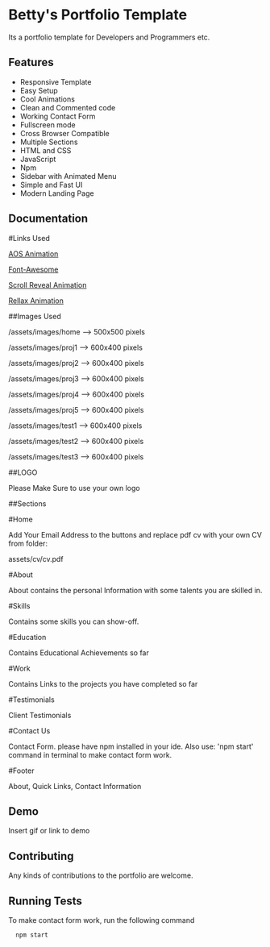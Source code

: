 
# Betty's Portfolio Template

Its a portfolio template for Developers and Programmers etc.


## Features

- Responsive Template
- Easy Setup
- Cool Animations
- Clean and Commented code
- Working Contact Form
- Fullscreen mode
- Cross Browser Compatible
- Multiple Sections
- HTML and CSS
- JavaScript
- Npm
- Sidebar with Animated Menu
- Simple and Fast UI
- Modern Landing Page


## Documentation
#Links Used

[AOS Animation](https://unpkg.com/aos@2.3.1/dist/aos.js)

[Font-Awesome](https://cdnjs.cloudflare.com/ajax/libs/font-awesome/6.1.0/css/all.min.css")

[Scroll Reveal Animation](https://unpkg.com/scrollreveal)

[Rellax Animation](https://cdn.jsdelivr.net/gh/dixonandmoe/rellax@master/rellax.min.js)


##Images Used

/assets/images/home --> 500x500 pixels

/assets/images/proj1 --> 600x400 pixels

/assets/images/proj2 --> 600x400 pixels

/assets/images/proj3 --> 600x400 pixels

/assets/images/proj4 --> 600x400 pixels

/assets/images/proj5 --> 600x400 pixels

/assets/images/test1 --> 600x400 pixels

/assets/images/test2 --> 600x400 pixels

/assets/images/test3 --> 600x400 pixels

##LOGO

Please Make Sure to use your own logo

##Sections

#Home

Add Your Email Address to the buttons and replace pdf cv with your own CV from folder:

assets/cv/cv.pdf

#About

About contains the personal Information with some talents you are skilled in.

#Skills

Contains some skills you can show-off.

#Education

Contains Educational Achievements so far

#Work

Contains Links to the projects you have completed so far

#Testimonials

Client Testimonials

#Contact Us

Contact Form. please have npm installed in your ide. Also use:
'npm start' command in terminal to make contact form work.

#Footer

About, Quick Links, Contact Information


## Demo

Insert gif or link to demo


## Contributing

Any kinds of contributions to the portfolio are welcome.

## Running Tests

To make contact form work, run the following command

```bash
  npm start
```


